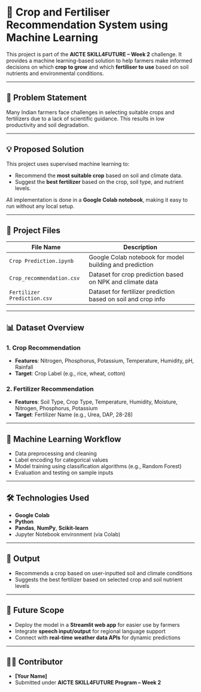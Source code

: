 
# 🌾 Crop and Fertiliser Recommendation System using Machine Learning

This project is part of the **AICTE SKILL4FUTURE – Week 2** challenge. It provides a machine learning-based solution to help farmers make informed decisions on which **crop to grow** and which **fertiliser to use** based on soil nutrients and environmental conditions.

---

## 🎯 Problem Statement

Many Indian farmers face challenges in selecting suitable crops and fertilizers due to a lack of scientific guidance. This results in low productivity and soil degradation.

---

## 💡 Proposed Solution

This project uses supervised machine learning to:
- Recommend the **most suitable crop** based on soil and climate data.
- Suggest the **best fertilizer** based on the crop, soil type, and nutrient levels.

All implementation is done in a **Google Colab notebook**, making it easy to run without any local setup.

---

## 📁 Project Files

| File Name                  | Description                                                  |
|---------------------------|--------------------------------------------------------------|
| `Crop Prediction.ipynb`   | Google Colab notebook for model building and prediction      |
| `Crop_recommendation.csv` | Dataset for crop prediction based on NPK and climate data    |
| `Fertilizer Prediction.csv` | Dataset for fertilizer prediction based on soil and crop info |

---

## 📊 Dataset Overview

### 1. Crop Recommendation
- **Features**: Nitrogen, Phosphorus, Potassium, Temperature, Humidity, pH, Rainfall  
- **Target**: Crop Label (e.g., rice, wheat, cotton)

### 2. Fertilizer Recommendation
- **Features**: Soil Type, Crop Type, Temperature, Humidity, Moisture, Nitrogen, Phosphorus, Potassium  
- **Target**: Fertilizer Name (e.g., Urea, DAP, 28-28)

---

## 🧠 Machine Learning Workflow

- Data preprocessing and cleaning  
- Label encoding for categorical values  
- Model training using classification algorithms (e.g., Random Forest)  
- Evaluation and testing on sample inputs

---

## 🛠️ Technologies Used

- **Google Colab**  
- **Python**  
- **Pandas**, **NumPy**, **Scikit-learn**  
- Jupyter Notebook environment (via Colab)

---

## 🚀 Output

- Recommends a crop based on user-inputted soil and climate conditions  
- Suggests the best fertilizer based on selected crop and soil nutrient levels

---

## 🔮 Future Scope

- Deploy the model in a **Streamlit web app** for easier use by farmers  
- Integrate **speech input/output** for regional language support  
- Connect with **real-time weather data APIs** for dynamic predictions

---

## 👨‍💻 Contributor

- **[Your Name]**  
- Submitted under **AICTE SKILL4FUTURE Program – Week 2**
